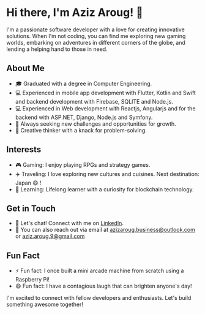 # Hi there, I'm Aziz Aroug! 👋

I'm a passionate software developer with a love for creating innovative solutions. When I'm not coding, you can find me exploring new gaming worlds, embarking on adventures in different corners of the globe, and lending a helping hand to those in need.

## About Me
- 🎓 Graduated with a degree in Computer Engineering.
- 💻 Experienced in mobile app development with Flutter, Kotlin and Swift and backend development with Firebase, SQLITE and Node.js.
- 💻 Experienced in Web development with Reactjs, Angularjs and for the backend with ASP.NET, Django, Node.js and Symfony.
- 🚀 Always seeking new challenges and opportunities for growth.
- 🎨 Creative thinker with a knack for problem-solving.

## Interests
- 🎮 Gaming: I enjoy playing RPGs and strategy games.
- ✈️ Traveling: I love exploring new cultures and cuisines. Next destination: Japan 😄 !
- 🌱 Learning: Lifelong learner with a curiosity for blockchain technology.

## Get in Touch
- 💬 Let's chat! Connect with me on [LinkedIn](https://www.linkedin.com/in/aziz-aroug-a9a026246/).
- 📧 You can also reach out via email at azizaroug.business@outlook.com or aziz.aroug.9@gmail.com

## Fun Fact
- ⚡️ Fun fact: I once built a mini arcade machine from scratch using a Raspberry Pi!
- 😄 Fun fact: I have a contagious laugh that can brighten anyone's day!

I'm excited to connect with fellow developers and enthusiasts. Let's build something awesome together!

